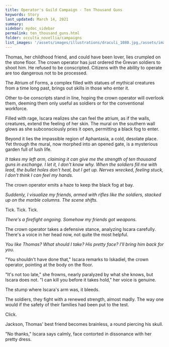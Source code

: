 ```yaml
---
title: Operator's Guild Campaign - Ten Thousand Guns
keywords: Story
last_updated: March 14, 2021
summary: 
sidebar: mydoc_sidebar
permalink: ten_thousand_guns.html
folder: occulta_novellia/campaigns
list_images: '/assets/images/illustrations/draculi_1080.jpg,/assets/images/illustrations/laurence_the_duelist_1080.jpg,/assets/images/illustrations/iscara_the_ten_thousand_guns_1080.jpg,/assets/images/illustrations/alpha_draculi_1080.jpg'
---
```


Thomas, her childhood friend, and could have been lover, lies crumpled on the stone floor. The crown operator has just ordered the Grevan soldiers to shoot him. He refused to be conscripted. Citizens with the ability to operate are too dangerous not to be processed.

The Atrium of Forms, a complex filled with statues of mythical creatures from a time long past, brings out skills in those who enter it.

Other to-be conscripts stand in line, hoping the crown operator will overlook them, deeming them only useful as soldiers or for the conventional workforce.

Filled with rage, Iscara realizes she can feel the atrium, as if the walls, creatures, extend the feeling of her skin. The mural on the southern wall glows as she subconsciously pries it open, permitting a black fog to enter.

Beyond it lies the impassible region of Aphantasia, a cold, desolate place. Yet through the mural, now morphed into an opened gate, is a mysterious garden full of lush life.

*It takes my left arm, claiming it can give me the strength of ten thousand guns in exchange. I let it, I don't know why. When the soldiers fill me with lead, the bullet holes don't heal, but I get up. Nerves wrecked, feeling stuck, I don't think I can feel my hands.*

The crown operator emits a haze to keep the black fog at bay.

*Suddenly, I visualize my friends, armed with rifles like the soldiers, stacked up on the marble columns. The scene shifts.*

Tick. Tick. Tick.

*There's a firefight ongoing. Somehow my friends got weapons.*

The crown operator takes a defensive stance, analyzing Iscara carefully. There's a voice in her head now, not quite the most helpful.

*You like Thomas? What should I take? His pretty face? I'll bring him back for you.*

"You shouldn't have done that," Iscara remarks to Iskadiel, the crown operator, pointing at the body on the floor.

"It's not too late," she frowns, nearly paralyzed by what she knows, but Iscara does not. "I can kill you before it takes hold," her voice is genuine.

The stump where Iscara's arm was, it bleeds.

The soldiers, they fight with a renewed strength, almost madly. The way one would if the safety of their families had been put to the test.

Click.

Jackson, Thomas' best friend becomes brainless, a round piercing his skull.

"No thanks," Iscara says calmly, face contorted in dissonance with her pretty dress.
